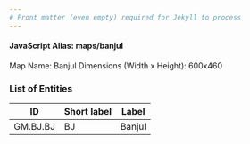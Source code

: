 ```yaml
---
# Front matter (even empty) required for Jekyll to process
---
```


#### JavaScript Alias: maps/banjul

Map Name: Banjul
Dimensions (Width x Height): 600x460

### List of Entities

ID | Short label | Label
---|---|---|
GM.BJ.BJ|BJ|Banjul
